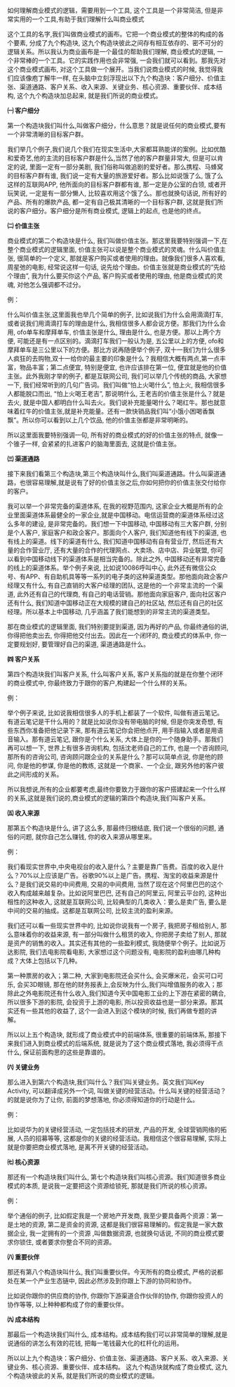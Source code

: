 如何理解商业模式的逻辑，需要用到一个工具, 这个工具是一个非常简洁, 但是非常实用的一个工具,有助于我们理解什么叫商业模式

这个工具的名字,我们叫做商业模式的画布。它把一个商业模式的整体的构成的各个要素, 分成了九个构造块, 这九个构造块彼此之间存有相互依存的、密不可分的逻辑关系。所以我认为商业画布是一个最佳的帮助我们理解, 商业模式的逻辑, 一个非常棒的一个工具。它的实践作用也会非常强, 一会我们就可以看到。那我先对这个商业模式画布, 对这个工具做一个展开。当我们说商业模式的时候, 我觉得我们应该像庖丁解牛一样, 在头脑中立刻浮现出以下九个构造块：客户细分、价值主张、渠道通路、客户关系、收入来源、关键业务、核心资源、重要伙伴、成本结构, 这个九个构造块加总起来, 就是我们所说的商业模式。

**㈠ 客户细分**

第一个构造块我们叫什么,叫做客户细分，什么意思？就是说任何的商业模式,要有一个非常清晰的目标客户群。

我们举几个例子,我们说几个我们在现实生活中,大家都耳熟能详的案例。比如优酷和爱奇艺,他的主流的目标客户群是什么,当然了他的客户群量非常大, 但是可以肯定的说, 里面一定有一部分美剧, 我们俗称叫做追剧的爱好者。那么携程、马蜂窝的目标客户群有谁, 我们说一定有大量的旅游爱好者。那么比如说饿了么, 饿了么这样的互联网APP, 他所面向的目标客户群都有谁, 那一定是办公室的白领, 或者开玩笑说, 一定是有一部分懒人, 比较喜欢用这个饿了么。那也就换句话说, 所有好的产品、所有的爆款产品, 都一定有自己极其清晰的一个目标客户群, 这就是我们所说的客户细分。客户细分是所有商业模式, 逻辑上的起点, 也是他的终点。

**㈡ 价值主张**

商业模式的第二个构造块是什么, 我们叫做价值主张。那这里我要特别强调一下,在整个商业模式的逻辑里面, 价值主张可以说是整个商业模式的灵魂。什么叫价值主张, 很简单的一个定义, 那就是客户购买或者使用的理由。就像我们很多人喜欢看, 周星弛的电影, 经常说这样一句话, 说先给个理由。价值主张就是商业模式的“先给个理由”, 我为什么要买你这个产品, 客户购买或者使用的理由, 他是商业模式的灵魂, 对他怎么强调都不过分。

例：

什么叫价值主张,这里面我也举几个简单的例子, 比如说我们为什么会用滴滴打车, 或者说我们用滴滴打车的理由是什么, 我相信很多人都会说方便。那我们为什么会用, ofo单车和摩拜单车, 价值主张是什么, 理由是什么, 也是方便。那以上两个方便, 可能还是有一点区别的。滴滴打车我们一般认为是, 五公里以上的方便, ofo和摩拜单车是三公里以下的方便。那比方说再随便举个例子, 双十一我们为什么很多人疯狂的去购物,双十一给你的最主要的印象是什么？我相信大概有两点,第一点丰富，物品丰富；第二点便宜, 特别是便宜, 也许应该排在第一位, 便宜就是他的价值主张。此外我刚才举的例子, 都是互联网公司, 我们可以举几个传统的商品, 大家想一下, 我们经常听到的几句广告词。我们叫做“怕上火喝什么”, 怕上火, 我相信很多人都能脱口而出, “怕上火喝王老吉”, 那说明什么, 王老吉的价值主张是什么？就是去火, 就是中国人都明白什么叫去火。我们说补充能量喝什么？喝红牛。那也就意味着红牛的价值主张,就是补充能量。还有一款快销品我们叫“小饿小困喝香飘飘”。所以你可以看到以上几个饮品, 他的价值主张都是非常明晰的。

所以这里面我要特别强调一句, 所有好的商业模式的好的价值主张的特点, 就像一个锥子一样, 会紧紧的扎进客户的脑海里面去, 这就是价值主张。

**㈢ 渠道通路**

接下来我们看第三个构造块,第三个构造块叫什么,我们叫渠道通路。什么叫渠道通路，也很容易理解,就是说有了好的价值主张之后,你如何把你的价值主张交付给你的客户。

我可以举一个非常完备的渠道体系, 在我的视野范围内, 这家企业大概是所有的企业里面渠道体系最健全的一家企业,就是中国移动。电信运营商的渠道体系经过这么多年的建设, 是非常完备的。我们想一下中国移动, 中国移动有三大客户群, 分别是个人客户, 家庭客户和政企客户。那面向个人客户, 我们知道他有线下的渠道, 也有线上的渠道。线下的渠道有什么, 我们知道中国移动有自有营业厅, 然后还有大量的合作营业厅, 还有大量的合作的代理网点、大卖场、店中店、异业联盟, 你可以看到中国移动线下的渠道体系是相当完备的。除此之外, 中国移动还有非常完备的线上的渠道体系。举个例子来说, 比如说10086呼叫中心, 此外还有微信公众号、有APP、有自助机具等等一系列的电子类的这种渠道类型。那他面向政企客户经理又有什么, 有自己直销的大客户经理的团队, 这是他的一个非常主流的一个渠道, 此外还有自己的代理商, 有自己的电话营销。那他面向家庭客户, 面向社区客户还有什么, 我们知道中国移动正在大规模的建自己的社区站, 然后还有自己的社区经理。所以基本上中国移动, 几乎涵盖了我们能想到的非常主流的渠道类型。

那在商业模式的逻辑里面, 我们特别要提到渠道, 因为再好的产品, 你最终通俗的讲, 你得把他卖出去, 你得把他交付出去。因此在一个闭环的, 商业模式的体系中, 你一定要规划好, 要管理好自己的渠道, 渠道通路是什么。

**㈣ 客户关系**

第四个构造块我们叫客户关系, 什么叫客户关系, 客户关系指的就是在你整个闭环的商业模式中, 你最终致力于跟你的客户,构建起一个什么样的关系。

例：

举个例子来说, 比如说我相信很多人的手机上都装了一个软件, 叫做有道云笔记。有道云笔记是干什么用的？就是比如说你没有带电脑的时候, 但是你突发奇想, 有些东西你准备把他记录下来, 那有道云笔记你会把他点开, 用手指输入或者是用语音输入。那有道云笔记, 跟你是个什么关系, 大体上是你的一个随身助手。那我们再可以想一下, 世界上有很多咨询机构, 包括沈老师自己的工作, 也是一个咨询顾问, 那所有的咨询公司, 咨询顾问跟企业的关系是什么？那可以简单点说, 你是他的顾问, 你是他的参谋, 你是他的教练, 这就是一个商家、一个企业, 跟另外他的客户彼此之间形成的关系。

所以我想说,所有的企业都要考虑,最终你要致力于跟你的客户搭建起来一个什么样的关系,这就是我们说的,商业模式的逻辑的第四个构造块,我们叫客户关系。

**㈤ 收入来源**

那第五个构造块是什么, 讲了这么多, 那最终归根结底, 我们说一个很俗的问题, 通俗的问题, 就你自己怎么赚钱, 你的收入来源从哪里来。

例：

我们看现实世界中,中央电视台的收入是什么？主要是靠广告费。百度的收入是什么？70%以上应该是广告。谷歌90%以上是广告。携程、淘宝的收益来源是什么？是我们说交易的中间费用, 交易的中间费用, 当然了现在这个阿里巴巴的这个收入构成越来越复杂。比如说阿里巴巴, 还有自己的阿里云, 阿里云平台的, 这种出租性的这种收入, 这就是互联网公司, 比较典型的几类收入：要么是卖广告, 要么是中间的交易的抽成。这都是互联网公司, 比较主流的盈利来源。

我们还可以看一些现实世界中的, 比如说你说我有一个房子, 我把房子租给别人, 那么意味着你的收益来源, 有一部分叫做什么租赁的收入, 你把房子卖给了别人, 那就是资产的销售的收入。其实还有其他的一些盈利模式, 我随便举个例子。比如说万达影院, 我们去电影院看电影, 大家想过这个问题没有, 电影院的盈利由哪几种构成？大体上包括以下几种。

第一种票房的收入；第二种, 大家到电影院还会买什么, 会买爆米花，会买可口可乐, 会买3D眼镜, 那在他的财务报表上,会反映为什么,我们叫增值服务的收入；那除此之外电影院还有什么收入,我们知道今天中国电影工业的上下游在紧密的耦合, 所以很多下游的影院, 会投资于上游的电影, 所以投资收益也是一部分来源。那其实还有一些其他的收益了, 这个一会进入到这个模块的时候, 我们再做专题的讲解。

所以以上五个构造块, 就形成了商业模式中的前端体系, 很重要的前端体系, 那接下来我们进入到商业模式的后端系统, 就是说为了这个商业模式落地, 我必须得干点什么, 保证前面构思的这些是靠谱的。

**㈥ 关键业务**

那么进入到第六个构造块,我们叫什么？我们叫关键业务。英文我们叫Key Activity, 可以翻译成另外一个词, 叫做关键的经营活动。什么叫关键的经营活动？的就是说你为了让你, 前面的梦想落地, 你必须得知道你的行动是什么。

例：

比如说华为的关键经营活动, 一定包括技术的研发, 产品的开发, 全球营销网络的拓展, 人员的招募等等, 这都是你的关键的经营活动。我相信这个很容易理解, 实际上就是你要把商业模式落地, 是离不开关键的经营活动。

**㈦ 核心资源**

那还有一个构造块我们叫什么, 第七个构造块我们叫核心资源。我们知道很多商业模式的本质, 是说我一定要把这个资源给锁死, 那就是我们所说的核心资源。

例：

举个通俗的例子, 比如假定我是一个房地产开发商, 我至少要具备两个资源：第一是土地的资源, 第二是资金的资源, 这都是我们很容易理解的。假定我是一家大数据企业, 我一定拥有的一个资源 ,叫做数据资源, 也就换句话说, 不同的商业模式要求你锁住, 或者要求你整合不同的资源。

**㈧ 重要伙伴**

那还有第八个构造块叫什么, 我们叫重要伙伴。今天所有的商业模式, 严格的说都处在某一个产业生态链中, 因此必然涉及到你跟上下游的协同和协作。

比如说你跟你的供应商的协作, 你跟你下游渠道合作伙伴的协作, 你跟你投资人的协作等等, 以上种种都构成了你的重要伙伴。

**㈨ 成本结构**

那最后一个构造块我们叫什么, 成本结构。成本结构我们可以非常简单的理解,就是说通俗的讲怎么有效的花钱, 把每一笔钱最大化的杠杆化的运用。

所以以上九个构造块：客户细分、价值主张、渠道通路、客户关系、收入来源、关键业务、核心资源、重要伙伴、成本结构。
这九个构造块就构成了商业模式, 这九个构造块彼此的关系, 就是我们所说的商业模式的逻辑。
